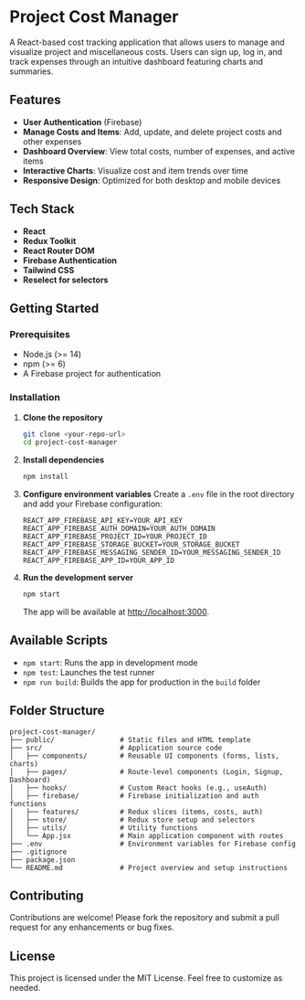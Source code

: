# Project Cost Manager

A React-based cost tracking application that allows users to manage and visualize project and miscellaneous costs. Users can sign up, log in, and track expenses through an intuitive dashboard featuring charts and summaries.

## Features

* **User Authentication** (Firebase)
* **Manage Costs and Items**: Add, update, and delete project costs and other expenses
* **Dashboard Overview**: View total costs, number of expenses, and active items
* **Interactive Charts**: Visualize cost and item trends over time
* **Responsive Design**: Optimized for both desktop and mobile devices

## Tech Stack

* **React**
* **Redux Toolkit**
* **React Router DOM**
* **Firebase Authentication**
* **Tailwind CSS**
* **Reselect for selectors**

## Getting Started

### Prerequisites

* Node.js (>= 14)
* npm (>= 6)
* A Firebase project for authentication

### Installation

1. **Clone the repository**

   ```bash
   git clone <your-repo-url>
   cd project-cost-manager
   ```

2. **Install dependencies**

   ```bash
   npm install
   ```

3. **Configure environment variables**
   Create a `.env` file in the root directory and add your Firebase configuration:

   ```env
   REACT_APP_FIREBASE_API_KEY=YOUR_API_KEY
   REACT_APP_FIREBASE_AUTH_DOMAIN=YOUR_AUTH_DOMAIN
   REACT_APP_FIREBASE_PROJECT_ID=YOUR_PROJECT_ID
   REACT_APP_FIREBASE_STORAGE_BUCKET=YOUR_STORAGE_BUCKET
   REACT_APP_FIREBASE_MESSAGING_SENDER_ID=YOUR_MESSAGING_SENDER_ID
   REACT_APP_FIREBASE_APP_ID=YOUR_APP_ID
   ```

4. **Run the development server**

   ```bash
   npm start
   ```

   The app will be available at [http://localhost:3000](http://localhost:3000).

## Available Scripts

* `npm start`: Runs the app in development mode
* `npm test`: Launches the test runner
* `npm run build`: Builds the app for production in the `build` folder

## Folder Structure

```
project-cost-manager/
├── public/                # Static files and HTML template
├── src/                   # Application source code
│   ├── components/        # Reusable UI components (forms, lists, charts)
│   ├── pages/             # Route-level components (Login, Signup, Dashboard)
│   ├── hooks/             # Custom React hooks (e.g., useAuth)
│   ├── firebase/          # Firebase initialization and auth functions
│   ├── features/          # Redux slices (items, costs, auth)
│   ├── store/             # Redux store setup and selectors
│   ├── utils/             # Utility functions
│   └── App.jsx            # Main application component with routes
├── .env                   # Environment variables for Firebase config
├── .gitignore
├── package.json
└── README.md              # Project overview and setup instructions
```

## Contributing

Contributions are welcome! Please fork the repository and submit a pull request for any enhancements or bug fixes.

## License

This project is licensed under the MIT License. Feel free to customize as needed.
